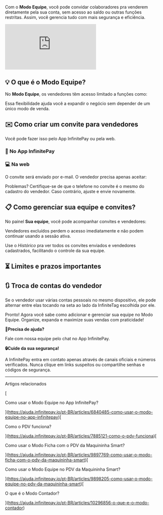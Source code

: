 Com o **Modo Equipe**, você pode convidar colaboradores pra venderem diretamente pela sua conta, sem acesso ao saldo ou outras funções restritas. Assim, você gerencia tudo com mais segurança e eficiência.

<iframe src="https://www.youtube.com/embed/avOK1QwYcms" frameborder="0" allowfullscreen="allowfullscreen"></iframe>

## 💡 **O que é o Modo Equipe?**

No **Modo Equipe**, os vendedores têm acesso limitado a funções como:

Essa flexibilidade ajuda você a expandir o negócio sem depender de um único modo de venda.

## ✉️ **Como criar um convite para vendedores**

Você pode fazer isso pelo App InfinitePay ou pela web.

### 📱 **No App InfinitePay**

### 💻 **Na web**

O convite será enviado por e-mail. O vendedor precisa apenas aceitar:

Problemas? Certifique-se de que o telefone no convite é o mesmo do cadastro do vendedor. Caso contrário, ajuste e envie novamente.

## **📋 Como gerenciar sua equipe e convites?**

No painel **Sua equipe**, você pode acompanhar convites e vendedores:

Vendedores excluídos perdem o acesso imediatamente e não podem continuar usando a sessão ativa.

Use o _Histórico_ pra ver todos os convites enviados e vendedores cadastrados, facilitando o controle da sua equipe.

## **⏳ Limites e prazos importantes**

## **🔃 Troca de contas do vendedor**

Se o vendedor usar várias contas pessoais no mesmo dispositivo, ele pode alternar entre elas tocando na seta ao lado da InfiniteTag escolhida por ele.

Pronto! Agora você sabe como adicionar e gerenciar sua equipe no Modo Equipe. Organize, expanda e maximize suas vendas com praticidade!

**🔔Precisa de ajuda?**

Fale com nossa equipe pelo chat no App InfinitePay.

**🔒Cuide da sua segurança!**

A InfinitePay entra em contato apenas através de canais oficiais e números verificados. Nunca clique em links suspeitos ou compartilhe senhas e códigos de segurança.

___

Artigos relacionados

[

Como usar o Modo Equipe no App InfinitePay?

](https://ajuda.infinitepay.io/pt-BR/articles/6840485-como-usar-o-modo-equipe-no-app-infinitepay)[

Como o PDV funciona?

](https://ajuda.infinitepay.io/pt-BR/articles/7885121-como-o-pdv-funciona)[

Como usar o Modo Ficha com o PDV da Maquininha Smart?

](https://ajuda.infinitepay.io/pt-BR/articles/9897769-como-usar-o-modo-ficha-com-o-pdv-da-maquininha-smart)[

Como usar o Modo Equipe no PDV da Maquininha Smart?

](https://ajuda.infinitepay.io/pt-BR/articles/9898205-como-usar-o-modo-equipe-no-pdv-da-maquininha-smart)[

O que é o Modo Contador?

](https://ajuda.infinitepay.io/pt-BR/articles/10296856-o-que-e-o-modo-contador)